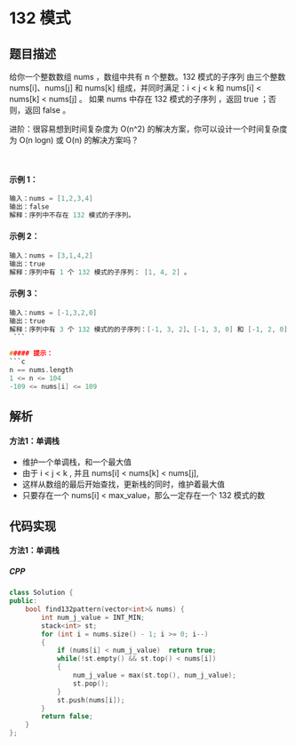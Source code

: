 # 132 模式

## 题目描述
给你一个整数数组 nums ，数组中共有 n 个整数。132 模式的子序列 由三个整数 nums[i]、nums[j] 和 nums[k] 组成，并同时满足：i < j < k 和 nums[i] < nums[k] < nums[j] 。
如果 nums 中存在 132 模式的子序列 ，返回 true ；否则，返回 false 。

进阶：很容易想到时间复杂度为 O(n^2) 的解决方案，你可以设计一个时间复杂度为 O(n logn) 或 O(n) 的解决方案吗？

 

#### 示例 1：
```c
输入：nums = [1,2,3,4]
输出：false
解释：序列中不存在 132 模式的子序列。
```

#### 示例 2：
```c
输入：nums = [3,1,4,2]
输出：true
解释：序列中有 1 个 132 模式的子序列： [1, 4, 2] 。
```

#### 示例 3：
```c
输入：nums = [-1,3,2,0]
输出：true
解释：序列中有 3 个 132 模式的的子序列：[-1, 3, 2]、[-1, 3, 0] 和 [-1, 2, 0] 。
 ```

##### 提示：
```c
n == nums.length
1 <= n <= 104
-109 <= nums[i] <= 109
```

## 解析
#### 方法1：单调栈
- 维护一个单调栈，和一个最大值
- 由于 i < j < k , 并且 nums[i] < nums[k] < nums[j],
- 这样从数组的最后开始查找，更新栈的同时，维护着最大值
- 只要存在一个 nums[i] < max_value，那么一定存在一个 132 模式的数


## 代码实现
#### 方法1：单调栈
##### CPP
```C++
class Solution {
public:
    bool find132pattern(vector<int>& nums) {
        int num_j_value = INT_MIN;
        stack<int> st;
        for (int i = nums.size() - 1; i >= 0; i--)
        {
            if (nums[i] < num_j_value)  return true;
            while(!st.empty() && st.top() < nums[i])
            {
                num_j_value = max(st.top(), num_j_value);
                st.pop();
            }
            st.push(nums[i]);
        }
        return false;
    }
};
```